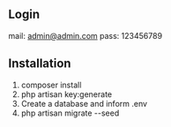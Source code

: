 ## Login
mail: admin@admin.com
pass: 123456789

## Installation

1. composer install
2. php artisan key:generate
3. Create a database and inform .env
4. php artisan migrate --seed